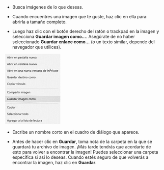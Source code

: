 - Busca imágenes de lo que deseas.

- Cuando encuentres una imagen que te guste, haz clic en ella para abrirla a tamaño completo.

- Luego haz clic con el botón derecho del ratón o trackpad en la imagen y selecciona **Guardar imagen como...**. Asegúrate de no haber seleccionado **Guardar enlace como...** (o un texto similar, depende del navegador que utilices).

![Menú con la opción Guardar imagen seleccionada](images/saveImgAs.png)

- Escribe un nombre corto en el cuadro de diálogo que aparece.

- Antes de hacer clic en **Guardar**, toma nota de la carpeta en la que se guardará tu archivo de imagen. ¡Más tarde tendrás que acordarte de esto para volver a encontrar la imagen! Puedes seleccionar una carpeta específica si así lo deseas. Cuando estés seguro de que volverás a encontrar la imagen, haz clic en **Guardar**.